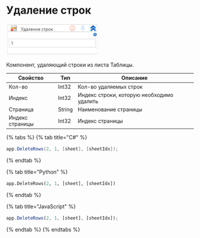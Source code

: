 # Удаление строк

![](<../../../../.gitbook/assets/image (499).png>)

Компонент, удаляющий строки из листа Таблицы.

| Свойство        | Тип    | Описание                                  |
| --------------- | ------ | ----------------------------------------- |
| Кол-во          | Int32  | Кол-во удаляемых строк                    |
| Индекс          | Int32  | Индекс строки, которую необходимо удалить |
| Страница        | String | Наименование страницы                     |
| Индекс страницы | Int32  | Индекс страницы                           |

{% tabs %}
{% tab title="C#" %}
```csharp
app.DeleteRows(2, 1, [sheet], [sheetIdx]);
```
{% endtab %}

{% tab title="Python" %}
```python
app.DeleteRows(2, 1, [sheet], [sheetIdx])
```
{% endtab %}

{% tab title="JavaScript" %}
```javascript
app.DeleteRows(2, 1, [sheet], [sheetIdx]);
```
{% endtab %}
{% endtabs %}
